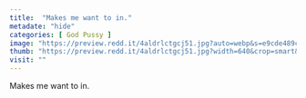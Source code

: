 ```yaml
---
title:  "Makes me want to in."
metadate: "hide"
categories: [ God Pussy ]
image: "https://preview.redd.it/4aldrlctgcj51.jpg?auto=webp&s=e9cde489c55b4474c216b668f2a79ba213d618a7"
thumb: "https://preview.redd.it/4aldrlctgcj51.jpg?width=640&crop=smart&auto=webp&s=1addd4117258b123579118e0b4d45ddef38b2ed9"
visit: ""
---
```

Makes me want to in.
